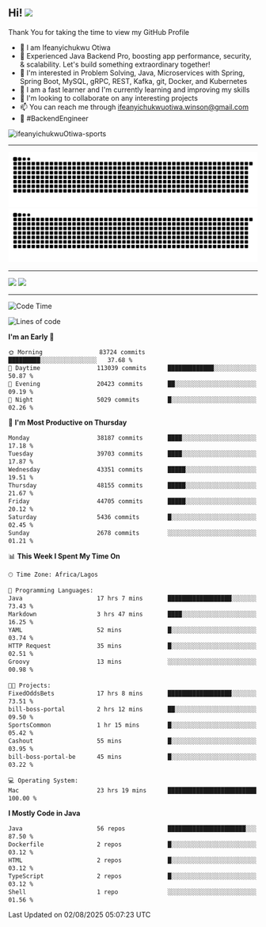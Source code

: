 <!-- BLOG-POST-LIST:START --><!-- BLOG-POST-LIST:END -->

## Hi! <img src="https://media.giphy.com/media/hvRJCLFzcasrR4ia7z/giphy.gif" width="4%"> 

Thank You for taking the time to view my GitHub Profile

- 👋 I am Ifeanyichukwu Otiwa
- 🚀 Experienced Java Backend Pro, boosting app performance, security, & scalability. Let's build something extraordinary together!
- 👀 I'm interested in Problem Solving, Java, Microservices with Spring, Spring Boot, MySQL, gRPC, REST, Kafka, git, Docker, and Kubernetes
- 🌱 I am a fast learner and I'm currently learning and improving my skills
- 💞️ I'm looking to collaborate on any interesting projects
- 📫 You can reach me through ifeanyichukwuotiwa.winson@gmail.com
- 🚀 #BackendEngineer

<p align="left" marginTop="10px"> <img src="https://komarev.com/ghpvc/?username=ifeanyichukwuOtiwa-sports&label=Profile%20views&color=0e75b6&style=for-the-badge" alt="ifeanyichukwuOtiwa-sports" /> </p>

***

<!--🐍📈SNAKEGRAPH / 🌐WEBSITE: https://github.com/Platane/snk -->
![github contribution grid snake animation](https://raw.githubusercontent.com/ifeanyichukwuOtiwa-sports/ifeanyichukwuOtiwa-sports/output/github-contribution-grid-snake-dark.svg#gh-dark-mode-only)![github contribution grid snake animation](https://raw.githubusercontent.com/ifeanyichukwuOtiwa-sports/ifeanyichukwuOtiwa-sports/output/github-contribution-grid-snake.svg#gh-light-mode-only)

***

<p float="left">
  <img float="left" src="https://github-readme-stats.vercel.app/api?username=ifeanyichukwuOtiwa-sports&count_private=true&include_all_commits=true&theme=react&show_icons=true" />
  <img float="right" src="https://github-readme-stats.vercel.app/api/top-langs/?username=ifeanyichukwuOtiwa-sports&layout=compact&show_icons=true&theme=react" /> 
</p>

***



<!--START_SECTION:waka-->
![Code Time](http://img.shields.io/badge/Code%20Time-4%2C033%20hrs%209%20mins-blue)

![Lines of code](https://img.shields.io/badge/From%20Hello%20World%20I%27ve%20Written-61.2%20million%20lines%20of%20code-blue)

**I'm an Early 🐤** 

```text
🌞 Morning                83724 commits       █████████░░░░░░░░░░░░░░░░   37.68 % 
🌆 Daytime                113039 commits      █████████████░░░░░░░░░░░░   50.87 % 
🌃 Evening                20423 commits       ██░░░░░░░░░░░░░░░░░░░░░░░   09.19 % 
🌙 Night                  5029 commits        █░░░░░░░░░░░░░░░░░░░░░░░░   02.26 % 
```
📅 **I'm Most Productive on Thursday** 

```text
Monday                   38187 commits       ████░░░░░░░░░░░░░░░░░░░░░   17.18 % 
Tuesday                  39703 commits       ████░░░░░░░░░░░░░░░░░░░░░   17.87 % 
Wednesday                43351 commits       █████░░░░░░░░░░░░░░░░░░░░   19.51 % 
Thursday                 48155 commits       █████░░░░░░░░░░░░░░░░░░░░   21.67 % 
Friday                   44705 commits       █████░░░░░░░░░░░░░░░░░░░░   20.12 % 
Saturday                 5436 commits        █░░░░░░░░░░░░░░░░░░░░░░░░   02.45 % 
Sunday                   2678 commits        ░░░░░░░░░░░░░░░░░░░░░░░░░   01.21 % 
```


📊 **This Week I Spent My Time On** 

```text
🕑︎ Time Zone: Africa/Lagos

💬 Programming Languages: 
Java                     17 hrs 7 mins       ██████████████████░░░░░░░   73.43 % 
Markdown                 3 hrs 47 mins       ████░░░░░░░░░░░░░░░░░░░░░   16.25 % 
YAML                     52 mins             █░░░░░░░░░░░░░░░░░░░░░░░░   03.74 % 
HTTP Request             35 mins             █░░░░░░░░░░░░░░░░░░░░░░░░   02.51 % 
Groovy                   13 mins             ░░░░░░░░░░░░░░░░░░░░░░░░░   00.98 % 

🐱‍💻 Projects: 
FixedOddsBets            17 hrs 8 mins       ██████████████████░░░░░░░   73.51 % 
bill-boss-portal         2 hrs 12 mins       ██░░░░░░░░░░░░░░░░░░░░░░░   09.50 % 
SportsCommon             1 hr 15 mins        █░░░░░░░░░░░░░░░░░░░░░░░░   05.42 % 
Cashout                  55 mins             █░░░░░░░░░░░░░░░░░░░░░░░░   03.95 % 
bill-boss-portal-be      45 mins             █░░░░░░░░░░░░░░░░░░░░░░░░   03.22 % 

💻 Operating System: 
Mac                      23 hrs 19 mins      █████████████████████████   100.00 % 
```

**I Mostly Code in Java** 

```text
Java                     56 repos            ██████████████████████░░░   87.50 % 
Dockerfile               2 repos             █░░░░░░░░░░░░░░░░░░░░░░░░   03.12 % 
HTML                     2 repos             █░░░░░░░░░░░░░░░░░░░░░░░░   03.12 % 
TypeScript               2 repos             █░░░░░░░░░░░░░░░░░░░░░░░░   03.12 % 
Shell                    1 repo              ░░░░░░░░░░░░░░░░░░░░░░░░░   01.56 % 
```




 Last Updated on 02/08/2025 05:07:23 UTC
<!--END_SECTION:waka-->

<!--
<p align="center">
![trophy](https://github-profile-trophy.vercel.app/?username=ifeanyichukwuOtiwa-sports&theme=onedark) (https://github.com/ryo-ma/github-profile-trophy)
</p>
-->

<!---
ifeanyi-otiwa/ifeanyi-otiwa is a ✨ special ✨ repository because its `README.md` (this file) appears on your GitHub profile.
You can click the Preview link to take a look at your changes.
--->
